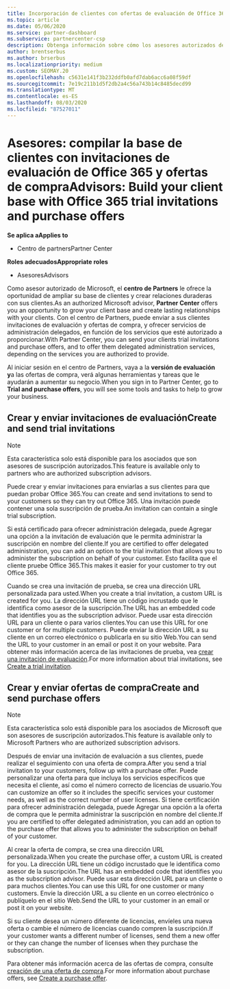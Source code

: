 ```yaml
---
title: Incorporación de clientes con ofertas de evaluación de Office 365
ms.topic: article
ms.date: 05/06/2020
ms.service: partner-dashboard
ms.subservice: partnercenter-csp
description: Obtenga información sobre cómo los asesores autorizados de Microsoft pueden crecer sus suscripciones de Office 365. Crear y enviar invitaciones de evaluación de Office 365 y ofertas de compra a los clientes.
author: brentserbus
ms.author: brserbus
ms.localizationpriority: medium
ms.custom: SEOMAY.20
ms.openlocfilehash: c5631e141f3b232ddfb0afd7dab6acc6a08f59df
ms.sourcegitcommit: 7e19c211b1d5f2db2a4c56a743b14c8485decd99
ms.translationtype: MT
ms.contentlocale: es-ES
ms.lasthandoff: 08/03/2020
ms.locfileid: "87527011"
---
```

# <a name="advisors-build-your-client-base-with-office-365-trial-invitations-and-purchase-offers"></a><span data-ttu-id="21204-104">Asesores: compilar la base de clientes con invitaciones de evaluación de Office 365 y ofertas de compra</span><span class="sxs-lookup"><span data-stu-id="21204-104">Advisors: Build your client base with Office 365 trial invitations and purchase offers</span></span>

<span data-ttu-id="21204-105">**Se aplica a**</span><span class="sxs-lookup"><span data-stu-id="21204-105">**Applies to**</span></span>

- <span data-ttu-id="21204-106">Centro de partners</span><span class="sxs-lookup"><span data-stu-id="21204-106">Partner Center</span></span>
 
<span data-ttu-id="21204-107">**Roles adecuados**</span><span class="sxs-lookup"><span data-stu-id="21204-107">**Appropriate roles**</span></span>

- <span data-ttu-id="21204-108">Asesores</span><span class="sxs-lookup"><span data-stu-id="21204-108">Advisors</span></span>


<span data-ttu-id="21204-109">Como asesor autorizado de Microsoft, el **centro de Partners** le ofrece la oportunidad de ampliar su base de clientes y crear relaciones duraderas con sus clientes.</span><span class="sxs-lookup"><span data-stu-id="21204-109">As an authorized Microsoft advisor, **Partner Center** offers you an opportunity to grow your client base and create lasting relationships with your clients.</span></span> <span data-ttu-id="21204-110">Con el centro de Partners, puede enviar a sus clientes invitaciones de evaluación y ofertas de compra, y ofrecer servicios de administración delegados, en función de los servicios que esté autorizado a proporcionar.</span><span class="sxs-lookup"><span data-stu-id="21204-110">With Partner Center, you can send your clients trial invitations and purchase offers, and to offer them delegated administration services, depending on the services you are authorized to provide.</span></span>

<span data-ttu-id="21204-111">Al iniciar sesión en el centro de Partners, vaya a la **versión de evaluación y**a las ofertas de compra, verá algunas herramientas y tareas que le ayudarán a aumentar su negocio.</span><span class="sxs-lookup"><span data-stu-id="21204-111">When you sign in to Partner Center, go to **Trial and purchase offers**, you will see some tools and tasks to help to grow your business.</span></span>

## <a name="create-and-send-trial-invitations"></a><span data-ttu-id="21204-112">Crear y enviar invitaciones de evaluación</span><span class="sxs-lookup"><span data-stu-id="21204-112">Create and send trial invitations</span></span>

> [!NOTE]
> <span data-ttu-id="21204-113">Esta característica solo está disponible para los asociados que son asesores de suscripción autorizados.</span><span class="sxs-lookup"><span data-stu-id="21204-113">This feature is available only to partners who are authorized subscription advisors.</span></span>

<span data-ttu-id="21204-114">Puede crear y enviar invitaciones para enviarlas a sus clientes para que puedan probar Office 365.</span><span class="sxs-lookup"><span data-stu-id="21204-114">You can create and send invitations to send to your customers so they can try out Office 365.</span></span> <span data-ttu-id="21204-115">Una invitación puede contener una sola suscripción de prueba.</span><span class="sxs-lookup"><span data-stu-id="21204-115">An invitation can contain a single trial subscription.</span></span>

<span data-ttu-id="21204-116">Si está certificado para ofrecer administración delegada, puede Agregar una opción a la invitación de evaluación que le permita administrar la suscripción en nombre del cliente.</span><span class="sxs-lookup"><span data-stu-id="21204-116">If you are certified to offer delegated administration, you can add an option to the trial invitation that allows you to administer the subscription on behalf of your customer.</span></span> <span data-ttu-id="21204-117">Esto facilita que el cliente pruebe Office 365.</span><span class="sxs-lookup"><span data-stu-id="21204-117">This makes it easier for your customer to try out Office 365.</span></span>

<span data-ttu-id="21204-118">Cuando se crea una invitación de prueba, se crea una dirección URL personalizada para usted.</span><span class="sxs-lookup"><span data-stu-id="21204-118">When you create a trial invitation, a custom URL is created for you.</span></span> <span data-ttu-id="21204-119">La dirección URL tiene un código incrustado que le identifica como asesor de la suscripción.</span><span class="sxs-lookup"><span data-stu-id="21204-119">The URL has an embedded code that identifies you as the subscription advisor.</span></span> <span data-ttu-id="21204-120">Puede usar esta dirección URL para un cliente o para varios clientes.</span><span class="sxs-lookup"><span data-stu-id="21204-120">You can use this URL for one customer or for multiple customers.</span></span> <span data-ttu-id="21204-121">Puede enviar la dirección URL a su cliente en un correo electrónico o publicarla en su sitio Web.</span><span class="sxs-lookup"><span data-stu-id="21204-121">You can send the URL to your customer in an email or post it on your website.</span></span>
<span data-ttu-id="21204-122">Para obtener más información acerca de las invitaciones de prueba, vea [crear una invitación de evaluación](advisors-create-a-trial-invitation.md).</span><span class="sxs-lookup"><span data-stu-id="21204-122">For more information about trial invitations, see [Create a trial invitation](advisors-create-a-trial-invitation.md).</span></span>

## <a name="create-and-send-purchase-offers"></a><span data-ttu-id="21204-123">Crear y enviar ofertas de compra</span><span class="sxs-lookup"><span data-stu-id="21204-123">Create and send purchase offers</span></span>

> [!NOTE]
> <span data-ttu-id="21204-124">Esta característica solo está disponible para los asociados de Microsoft que son asesores de suscripción autorizados.</span><span class="sxs-lookup"><span data-stu-id="21204-124">This feature is available only to Microsoft Partners who are authorized subscription advisors.</span></span>

<span data-ttu-id="21204-125">Después de enviar una invitación de evaluación a sus clientes, puede realizar el seguimiento con una oferta de compra.</span><span class="sxs-lookup"><span data-stu-id="21204-125">After you send a trial invitation to your customers, follow up with a purchase offer.</span></span> <span data-ttu-id="21204-126">Puede personalizar una oferta para que incluya los servicios específicos que necesita el cliente, así como el número correcto de licencias de usuario.</span><span class="sxs-lookup"><span data-stu-id="21204-126">You can customize an offer so it includes the specific services your customer needs, as well as the correct number of user licenses.</span></span> <span data-ttu-id="21204-127">Si tiene certificación para ofrecer administración delegada, puede Agregar una opción a la oferta de compra que le permita administrar la suscripción en nombre del cliente.</span><span class="sxs-lookup"><span data-stu-id="21204-127">If you are certified to offer delegated administration, you can add an option to the purchase offer that allows you to administer the subscription on behalf of your customer.</span></span>

<span data-ttu-id="21204-128">Al crear la oferta de compra, se crea una dirección URL personalizada.</span><span class="sxs-lookup"><span data-stu-id="21204-128">When you create the purchase offer, a custom URL is created for you.</span></span> <span data-ttu-id="21204-129">La dirección URL tiene un código incrustado que le identifica como asesor de la suscripción.</span><span class="sxs-lookup"><span data-stu-id="21204-129">The URL has an embedded code that identifies you as the subscription advisor.</span></span> <span data-ttu-id="21204-130">Puede usar esta dirección URL para un cliente o para muchos clientes.</span><span class="sxs-lookup"><span data-stu-id="21204-130">You can use this URL for one customer or many customers.</span></span> <span data-ttu-id="21204-131">Envíe la dirección URL a su cliente en un correo electrónico o publíquelo en el sitio Web.</span><span class="sxs-lookup"><span data-stu-id="21204-131">Send the URL to your customer in an email or post it on your website.</span></span>

<span data-ttu-id="21204-132">Si su cliente desea un número diferente de licencias, envíeles una nueva oferta o cambie el número de licencias cuando compren la suscripción.</span><span class="sxs-lookup"><span data-stu-id="21204-132">If your customer wants a different number of licenses, send them a new offer or they can change the number of licenses when they purchase the subscription.</span></span>

<span data-ttu-id="21204-133">Para obtener más información acerca de las ofertas de compra, consulte [creación de una oferta de compra](advisor-create-a-purchase-offer.md).</span><span class="sxs-lookup"><span data-stu-id="21204-133">For more information about purchase offers, see [Create a purchase offer](advisor-create-a-purchase-offer.md).</span></span>
